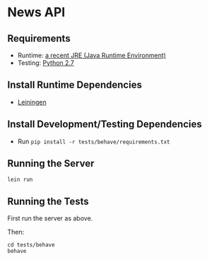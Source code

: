 # News API

## Requirements

* Runtime: [a recent JRE (Java Runtime Environment)](http://www.oracle.com/technetwork/java/javase/downloads/index.html)
* Testing: [Python 2.7](https://www.python.org)

## Install Runtime Dependencies

* [Leiningen](http://leiningen.org)

## Install Development/Testing Dependencies

* Run `pip install -r tests/behave/requirements.txt`

## Running the Server

    lein run

## Running the Tests

First run the server as above.

Then:

    cd tests/behave
    behave
